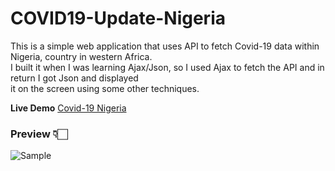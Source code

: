 # COVID19-Update-Nigeria

This is a simple web application that uses API to fetch Covid-19 data within Nigeria, country in western Africa.  
I built it when I was learning Ajax/Json, so I used Ajax to fetch the API and in return I got Json and displayed  
it on the screen using some other techniques.

**Live Demo** [Covid-19 Nigeria](https://shamxeed.github.io/COVID19-Update-Nigeria/)

### Preview 👇🏻

![Sample](https://github.com/shamxeed/COVID19-Update-Nigeria/blob/master/covid19nigeria.png)
